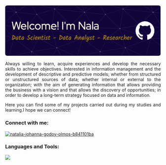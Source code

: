 ![Header](github-header-image.png)

<p align="justify"> Always willing to learn, acquire experiences and develop the necessary skills to achieve objectives.
Interested in information management and the development of descriptive and predictive models; whether from structured or unstructured sources of data; whether internal or external to the organization; with the aim of generating information that allows providing the business with a vision and that allows the discovery of opportunities; in order to develop a long-term strategy focused on data and information.</p> 

<p align="justify"> Here you can find some of my projects carried out during my studies and learning.I hope we can connect!</p> 

<h3 align="left">Connect with me:</h3>
<p align="left">
<a href="https://www.linkedin.com/in/natalia-johanna-godoy-olmos-b841101ba" target="blank"><img align="center" src="https://raw.githubusercontent.com/rahuldkjain/github-profile-readme-generator/master/src/images/icons/Social/linked-in-alt.svg" alt="natalia-johanna-godoy-olmos-b841101ba" height="30" width="40" /></a>
</p>

<h3 align="left">Languages and Tools:</h3>
<p align="left">


<p align="left">
  <a href="https://skillicons.dev">
    <img src="https://skillicons.dev/icons?i=apple,git,github,anaconda,vscode,py,sklearn,r,aws,bootstrap,css,discord,django,figma,gmail,html,java,js,jquery,matlab,mysql,php,rails,ruby,stackoverflow,tensorflow,wordpress " />
  </a>
</p>
